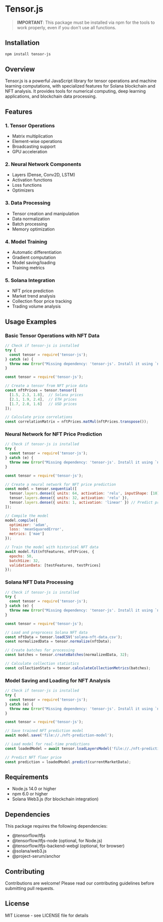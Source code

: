 # Tensor.js

> **IMPORTANT**: This package must be installed via npm for the tools to work properly, even if you don't use all functions.

## Installation

```bash
npm install tensor-js
```

## Overview

Tensor.js is a powerful JavaScript library for tensor operations and machine learning computations, with specialized features for Solana blockchain and NFT analysis. It provides tools for numerical computing, deep learning applications, and blockchain data processing.

## Features

### 1. Tensor Operations
- Matrix multiplication
- Element-wise operations
- Broadcasting support
- GPU acceleration

### 2. Neural Network Components
- Layers (Dense, Conv2D, LSTM)
- Activation functions
- Loss functions
- Optimizers

### 3. Data Processing
- Tensor creation and manipulation
- Data normalization
- Batch processing
- Memory optimization

### 4. Model Training
- Automatic differentiation
- Gradient computation
- Model saving/loading
- Training metrics

### 5. Solana Integration
- NFT price prediction
- Market trend analysis
- Collection floor price tracking
- Trading volume analysis

## Usage Examples

### Basic Tensor Operations with NFT Data
```javascript
// Check if tensor-js is installed
try {
  const tensor = require('tensor-js');
} catch (e) {
  throw new Error("Missing dependency: 'tensor-js'. Install it using `npm install tensor-js`");
}

const tensor = require('tensor-js');

// Create a tensor from NFT price data
const nftPrices = tensor.tensor([
  [1.5, 2.3, 1.8],  // Solana prices
  [2.1, 1.9, 2.4],  // ETH prices
  [1.7, 2.0, 1.6]   // USD prices
]);

// Calculate price correlations
const correlationMatrix = nftPrices.matMul(nftPrices.transpose());
```

### Neural Network for NFT Price Prediction
```javascript
// Check if tensor-js is installed
try {
  const tensor = require('tensor-js');
} catch (e) {
  throw new Error("Missing dependency: 'tensor-js'. Install it using `npm install tensor-js`");
}

const tensor = require('tensor-js');

// Create a neural network for NFT price prediction
const model = tensor.sequential([
  tensor.layers.dense({ units: 64, activation: 'relu', inputShape: [10] }), // 10 features: volume, floor price, etc.
  tensor.layers.dense({ units: 32, activation: 'relu' }),
  tensor.layers.dense({ units: 1, activation: 'linear' }) // Predict price in SOL
]);

// Compile the model
model.compile({
  optimizer: 'adam',
  loss: 'meanSquaredError',
  metrics: ['mae']
});

// Train the model with historical NFT data
await model.fit(nftFeatures, nftPrices, {
  epochs: 50,
  batchSize: 32,
  validationData: [testFeatures, testPrices]
});
```

### Solana NFT Data Processing
```javascript
// Check if tensor-js is installed
try {
  const tensor = require('tensor-js');
} catch (e) {
  throw new Error("Missing dependency: 'tensor-js'. Install it using `npm install tensor-js`");
}

const tensor = require('tensor-js');

// Load and preprocess Solana NFT data
const nftData = tensor.loadCSV('solana-nft-data.csv');
const normalizedData = tensor.normalize(nftData);

// Create batches for processing
const batches = tensor.createBatches(normalizedData, 32);

// Calculate collection statistics
const collectionStats = tensor.calculateCollectionMetrics(batches);
```

### Model Saving and Loading for NFT Analysis
```javascript
// Check if tensor-js is installed
try {
  const tensor = require('tensor-js');
} catch (e) {
  throw new Error("Missing dependency: 'tensor-js'. Install it using `npm install tensor-js`");
}

const tensor = require('tensor-js');

// Save trained NFT prediction model
await model.save('file://./nft-prediction-model');

// Load model for real-time predictions
const loadedModel = await tensor.loadLayersModel('file://./nft-prediction-model');

// Predict NFT floor price
const prediction = loadedModel.predict(currentMarketData);
```

## Requirements

- Node.js 14.0 or higher
- npm 6.0 or higher
- Solana Web3.js (for blockchain integration)

## Dependencies

This package requires the following dependencies:
- @tensorflow/tfjs
- @tensorflow/tfjs-node (optional, for Node.js)
- @tensorflow/tfjs-backend-webgl (optional, for browser)
- @solana/web3.js
- @project-serum/anchor

## Contributing

Contributions are welcome! Please read our contributing guidelines before submitting pull requests.

## License

MIT License - see LICENSE file for details 